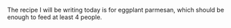 The recipe I will be writing today is for eggplant parmesan,
which should be enough to feed at least 4 people.